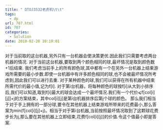 ```yaml
---
title: " DTOJ3532老虎机\t\t"
tags:
  - dp
url: 707.html
id: 707
categories:
  - Solution
date: 2018-02-20 10:19:01
---
```


对于当前取的这台机器,另外只有一台机器会使决策更优.因此我们只需要考虑两台机器的情况. 对于当前这台机器,要取到两个颜色相同的球,最坏情况是取到颜色数+1后结束. 我们考虑当前手上的所有颜色球,其中都有一个在另外一台机器上结束游戏所需要的最小步数.即使一台机器中有许多颜色相同的球,也不会被最坏情况所考虑到,因此我们可以进行去重. 对于某种颜色的球,我们可以获得在所有机器中结束所需代价的最小值,记为f\[i\]. 对于第i台机器，将每种颜色的球按f\[i\]从大到小排序后,我们可以知道,取到f\[i\]最大的球会达成一个最坏情况.我们有一个代价⩽f\[col\[i\]\[j\]\]+j的方案结束，其中col\[i\]\[j\]是第i台机器排序后第j个球的颜色。 那么我们相当于对于手上拥有的一部分球,要令在其他机器上结束游戏所带来的花费最小,那么答案为min(f\[col\[i\]\[j\]+j)。相当于对于第i台机器,当前按照最坏情况取到了这颗球花费步长为j,那么要在其他机器上立即结束,花费f\[col\[i\]\[j\]\]的价值.令这个值最小即是答案.